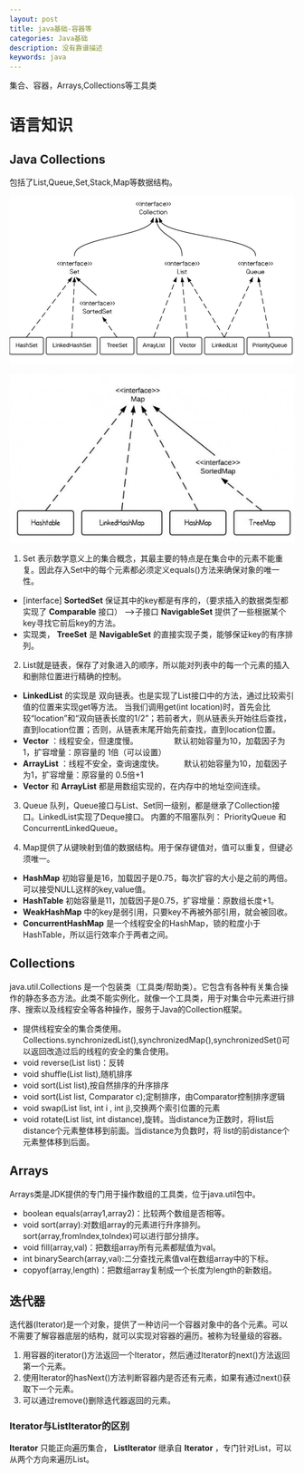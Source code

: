 ```yaml
---
layout: post
title: java基础-容器等
categories: Java基础
description: 没有靠谱描述
keywords: java
---
```

集合、容器，Arrays,Collections等工具类

# 语言知识
## Java Collections
包括了List,Queue,Set,Stack,Map等数据结构。

![集合关系图](/images/java/java-collection-hierarchy.jpeg)

![map关系图](/images/java/MapClassHierarchy.jpg)

1. Set 表示数学意义上的集合概念，其最主要的特点是在集合中的元素不能重复。因此存入Set中的每个元素都必须定义equals()方法来确保对象的唯一性。
* \[interface\]  **SortedSet**  保证其中的key都是有序的，（要求插入的数据类型都实现了 **Comparable**  接口） -->子接口  **NavigableSet**  提供了一些根据某个key寻找它前后key的方法。
* 实现类， **TreeSet** 是 **NavigableSet** 的直接实现子类，能够保证key的有序排列。

2. List就是链表，保存了对象进入的顺序，所以能对列表中的每一个元素的插入和删除位置进行精确的控制。
* **LinkedList** 的实现是 双向链表。也是实现了List接口中的方法，通过比较索引值的位置来实现get等方法。
当我们调用get(int location)时，首先会比较“location”和“双向链表长度的1/2”；若前者大，则从链表头开始往后查找，直到location位置；否则，从链表末尾开始先前查找，直到location位置。
* **Vector** ：线程安全，但速度慢。
　　　　  默认初始容量为10，加载因子为1，扩容增量：原容量的 1倍（可以设置）
* **ArrayList** ：线程不安全，查询速度快。
　　      默认初始容量为10，加载因子为1，扩容增量：原容量的 0.5倍+1
* **Vector** 和 **ArrayList** 都是用数组实现的，在内存中的地址空间连续。

3. Queue 队列，Queue接口与List、Set同一级别，都是继承了Collection接口。LinkedList实现了Deque接口。
内置的不阻塞队列： PriorityQueue 和 ConcurrentLinkedQueue。

4. Map提供了从键映射到值的数据结构。用于保存键值对，值可以重复，但键必须唯一。
* **HashMap**  初始容量是16，加载因子是0.75，每次扩容的大小是之前的两倍。可以接受NULL这样的key,value值。
* **HashTable** 初始容量是11，加载因子是0.75，扩容增量：原数组长度+1。
* **WeakHashMap** 中的key是弱引用，只要key不再被外部引用，就会被回收。
* **ConcurrentHashMap** 是一个线程安全的HashMap，锁的粒度小于HashTable，所以运行效率介于两者之间。

## Collections
java.util.Collections 是一个包装类（工具类/帮助类）。它包含有各种有关集合操作的静态多态方法。此类不能实例化，就像一个工具类，用于对集合中元素进行排序、搜索以及线程安全等各种操作，服务于Java的Collection框架。
* 提供线程安全的集合类使用。Collections.synchronizedList(),synchronizedMap(),synchronizedSet()可以返回改造过后的线程的安全的集合使用。
* void reverse(List list)：反转
* void shuffle(List list),随机排序
* void sort(List list),按自然排序的升序排序
* void sort(List list, Comparator c);定制排序，由Comparator控制排序逻辑
* void swap(List list, int i , int j),交换两个索引位置的元素
* void rotate(List list, int distance),旋转。当distance为正数时，将list后distance个元素整体移到前面。当distance为负数时，将 list的前distance个元素整体移到后面。

## Arrays
Arrays类是JDK提供的专门用于操作数组的工具类，位于java.util包中。
* boolean equals(array1,array2)：比较两个数组是否相等。
* void sort(array):对数组array的元素进行升序排列。 sort(array,fromIndex,toIndex)可以进行部分排序。
* void fill(array,val)：把数组array所有元素都赋值为val。
* int binarySearch(array,val):二分查找元素值val在数组array中的下标。
* copyof(array,length)：把数组array复制成一个长度为length的新数组。

## 迭代器
迭代器(Iterator)是一个对象，提供了一种访问一个容器对象中的各个元素。可以不需要了解容器底层的结构，就可以实现对容器的遍历。被称为轻量级的容器。
1. 用容器的iterator()方法返回一个Iterator，然后通过Iterator的next()方法返回第一个元素。
2. 使用Iterator的hasNext()方法判断容器内是否还有元素，如果有通过next()获取下一个元素。
3. 可以通过remove()删除迭代器返回的元素。

### Iterator与ListIterator的区别
 **Iterator** 只能正向遍历集合， **ListIterator** 继承自 **Iterator** ，专门针对List，可以从两个方向来遍历List。